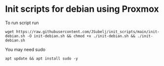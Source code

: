 # Init scripts for debian using Proxmox

To run script run 
```
wget https://raw.githubusercontent.com/JSubelj/init_scripts/main/init-debian.sh -O init-debian.sh && chmod +x ./init-debian.sh && ./init-debian.sh
```

You may need sudo
```
apt update && apt install sudo -y
```

